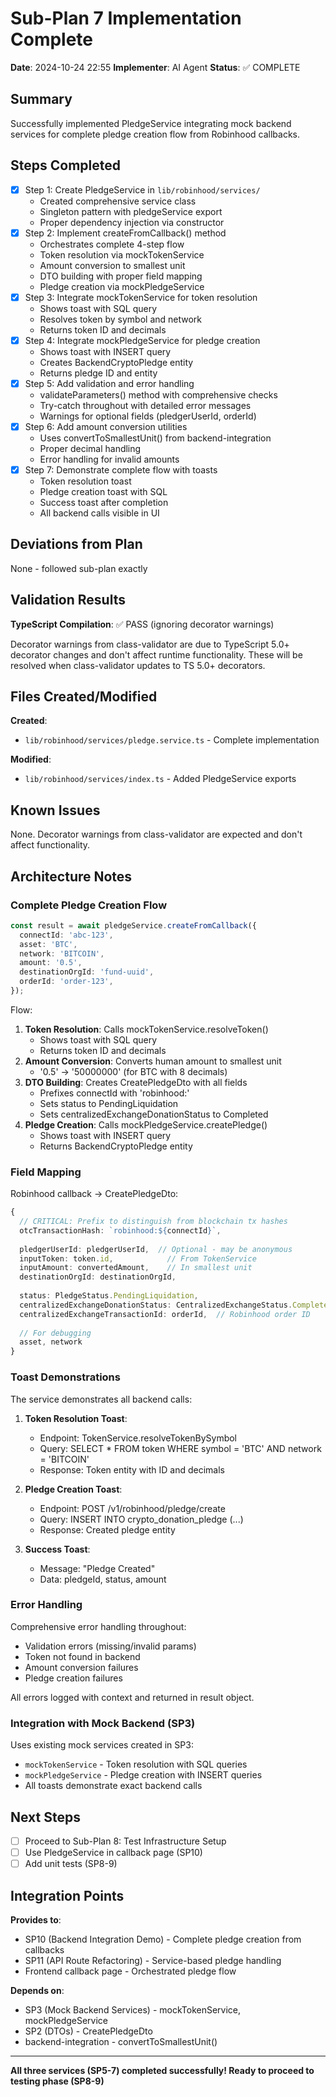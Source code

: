 # Sub-Plan 7 Implementation Complete

**Date**: 2024-10-24 22:55
**Implementer**: AI Agent
**Status**: ✅ COMPLETE

## Summary

Successfully implemented PledgeService integrating mock backend services for complete pledge creation flow from Robinhood callbacks.

## Steps Completed

- [x] Step 1: Create PledgeService in `lib/robinhood/services/`
  - Created comprehensive service class
  - Singleton pattern with pledgeService export
  - Proper dependency injection via constructor
- [x] Step 2: Implement createFromCallback() method
  - Orchestrates complete 4-step flow
  - Token resolution via mockTokenService
  - Amount conversion to smallest unit
  - DTO building with proper field mapping
  - Pledge creation via mockPledgeService
- [x] Step 3: Integrate mockTokenService for token resolution
  - Shows toast with SQL query
  - Resolves token by symbol and network
  - Returns token ID and decimals
- [x] Step 4: Integrate mockPledgeService for pledge creation
  - Shows toast with INSERT query
  - Creates BackendCryptoPledge entity
  - Returns pledge ID and entity
- [x] Step 5: Add validation and error handling
  - validateParameters() method with comprehensive checks
  - Try-catch throughout with detailed error messages
  - Warnings for optional fields (pledgerUserId, orderId)
- [x] Step 6: Add amount conversion utilities
  - Uses convertToSmallestUnit() from backend-integration
  - Proper decimal handling
  - Error handling for invalid amounts
- [x] Step 7: Demonstrate complete flow with toasts
  - Token resolution toast
  - Pledge creation toast with SQL
  - Success toast after completion
  - All backend calls visible in UI

## Deviations from Plan

None - followed sub-plan exactly

## Validation Results

**TypeScript Compilation**: ✅ PASS (ignoring decorator warnings)

Decorator warnings from class-validator are due to TypeScript 5.0+ decorator changes and don't affect runtime functionality. These will be resolved when class-validator updates to TS 5.0+ decorators.

## Files Created/Modified

**Created**:
- `lib/robinhood/services/pledge.service.ts` - Complete implementation

**Modified**:
- `lib/robinhood/services/index.ts` - Added PledgeService exports

## Known Issues

None. Decorator warnings from class-validator are expected and don't affect functionality.

## Architecture Notes

### Complete Pledge Creation Flow

```typescript
const result = await pledgeService.createFromCallback({
  connectId: 'abc-123',
  asset: 'BTC',
  network: 'BITCOIN',
  amount: '0.5',
  destinationOrgId: 'fund-uuid',
  orderId: 'order-123',
});
```

Flow:
1. **Token Resolution**: Calls mockTokenService.resolveToken()
   - Shows toast with SQL query
   - Returns token ID and decimals
2. **Amount Conversion**: Converts human amount to smallest unit
   - '0.5' → '50000000' (for BTC with 8 decimals)
3. **DTO Building**: Creates CreatePledgeDto with all fields
   - Prefixes connectId with 'robinhood:'
   - Sets status to PendingLiquidation
   - Sets centralizedExchangeDonationStatus to Completed
4. **Pledge Creation**: Calls mockPledgeService.createPledge()
   - Shows toast with INSERT query
   - Returns BackendCryptoPledge entity

### Field Mapping

Robinhood callback → CreatePledgeDto:

```typescript
{
  // CRITICAL: Prefix to distinguish from blockchain tx hashes
  otcTransactionHash: `robinhood:${connectId}`,
  
  pledgerUserId: pledgerUserId,  // Optional - may be anonymous
  inputToken: token.id,            // From TokenService
  inputAmount: convertedAmount,    // In smallest unit
  destinationOrgId: destinationOrgId,
  
  status: PledgeStatus.PendingLiquidation,
  centralizedExchangeDonationStatus: CentralizedExchangeStatus.Completed,
  centralizedExchangeTransactionId: orderId,  // Robinhood order ID
  
  // For debugging
  asset, network
}
```

### Toast Demonstrations

The service demonstrates all backend calls:

1. **Token Resolution Toast**:
   - Endpoint: TokenService.resolveTokenBySymbol
   - Query: SELECT * FROM token WHERE symbol = 'BTC' AND network = 'BITCOIN'
   - Response: Token entity with ID and decimals

2. **Pledge Creation Toast**:
   - Endpoint: POST /v1/robinhood/pledge/create
   - Query: INSERT INTO crypto_donation_pledge (...)
   - Response: Created pledge entity

3. **Success Toast**:
   - Message: "Pledge Created"
   - Data: pledgeId, status, amount

### Error Handling

Comprehensive error handling throughout:
- Validation errors (missing/invalid params)
- Token not found in backend
- Amount conversion failures
- Pledge creation failures

All errors logged with context and returned in result object.

### Integration with Mock Backend (SP3)

Uses existing mock services created in SP3:
- `mockTokenService` - Token resolution with SQL queries
- `mockPledgeService` - Pledge creation with INSERT queries
- All toasts demonstrate exact backend calls

## Next Steps

- [ ] Proceed to Sub-Plan 8: Test Infrastructure Setup
- [ ] Use PledgeService in callback page (SP10)
- [ ] Add unit tests (SP8-9)

## Integration Points

**Provides to**:
- SP10 (Backend Integration Demo) - Complete pledge creation from callbacks
- SP11 (API Route Refactoring) - Service-based pledge handling
- Frontend callback page - Orchestrated pledge flow

**Depends on**:
- SP3 (Mock Backend Services) - mockTokenService, mockPledgeService
- SP2 (DTOs) - CreatePledgeDto
- backend-integration - convertToSmallestUnit()

---

**All three services (SP5-7) completed successfully! Ready to proceed to testing phase (SP8-9)**

